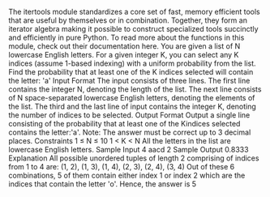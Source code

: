 ﻿

The itertools module standardizes a core set of fast, memory efficient tools that are useful by themselves or in combination. Together, they form an iterator algebra making it possible to construct specialized tools succinctly and efficiently in pure Python.
To read more about the functions in this module, check out their documentation here.
You are given a list of N lowercase English letters. For a given integer K, you can select any K indices (assume 1-based indexing) with a uniform probability from the list.
Find the probability that at least one of the K indices selected will contain the letter: 'a'
Input Format
The input consists of three lines. The first line contains the integer N, denoting the length of the list. The next line consists of N space-separated lowercase English letters, denoting the elements of the list.
The third and the last line of input contains the integer K, denoting the number of indices to be selected.
Output Format
Output a single line consisting of the probability that at least one of the Kindices selected contains the letter:'a'. Note: The answer must be correct up to 3 decimal places.
Constraints
1 ≤ N ≤ 10
1 < K < N
All the letters in the list are lowercase English letters.
Sample Input
4
aacd
2
Sample Output
0.8333
Explanation
All possible unordered tuples of length 2 comprising of indices from 1 to 4 are:
(1, 2), (1, 3), (1, 4), (2, 3), (2, 4), (3, 4)
Out of these 6 combinations, 5 of them contain either index 1 or index 2 which are the indices that contain the letter 'o'. Hence, the answer is
5
